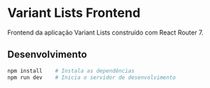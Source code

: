 # Variant Lists Frontend

Frontend da aplicação Variant Lists construído com React Router 7.

## Desenvolvimento

```bash
npm install    # Instala as dependências
npm run dev    # Inicia o servidor de desenvolvimento
```